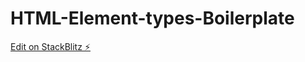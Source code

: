 # HTML-Element-types-Boilerplate

[Edit on StackBlitz ⚡️](https://stackblitz.com/edit/web-platform-odtsre)